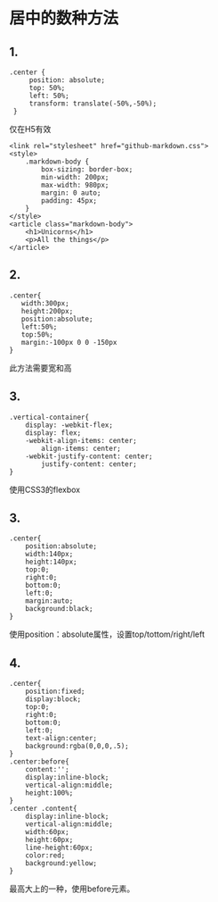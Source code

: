 # 居中的数种方法
## 1.

    .center {
         position: absolute;
         top: 50%;
         left: 50%;
         transform: translate(-50%,-50%);
     }

仅在H5有效

    <link rel="stylesheet" href="github-markdown.css">
	<style>
		.markdown-body {
			box-sizing: border-box;
			min-width: 200px;
			max-width: 980px;
			margin: 0 auto;
			padding: 45px;
		}
	</style>
	<article class="markdown-body">
		<h1>Unicorns</h1>
		<p>All the things</p>
	</article>


## 2.

	.center{
	   width:300px;
	   height:200px;
	   position:absolute;
	   left:50%;
	   top:50%;
	   margin:-100px 0 0 -150px
	}

此方法需要宽和高

## 3.

	.vertical-container{
		display: -webkit-flex;
		display: flex;
		-webkit-align-items: center;
			align-items: center;
		-webkit-justify-content: center;
			justify-content: center;
	}

使用CSS3的flexbox

## 3.

	.center{
		position:absolute;
		width:140px;
		height:140px;
		top:0;
		right:0;
		bottom:0;
		left:0;
		margin:auto;
		background:black;
	}

使用position：absolute属性，设置top/tottom/right/left

## 4.

	.center{
		position:fixed;
		display:block;
		top:0;
		right:0;
		bottom:0;
		left:0;
		text-align:center;
		background:rgba(0,0,0,.5);
	}
	.center:before{
		content:'';
		display:inline-block;
		vertical-align:middle;
		height:100%;
	}
	.center .content{
		display:inline-block;
		vertical-align:middle;
		width:60px;
		height:60px;
		line-height:60px;
		color:red;
		background:yellow;
	}

最高大上的一种，使用before元素。
